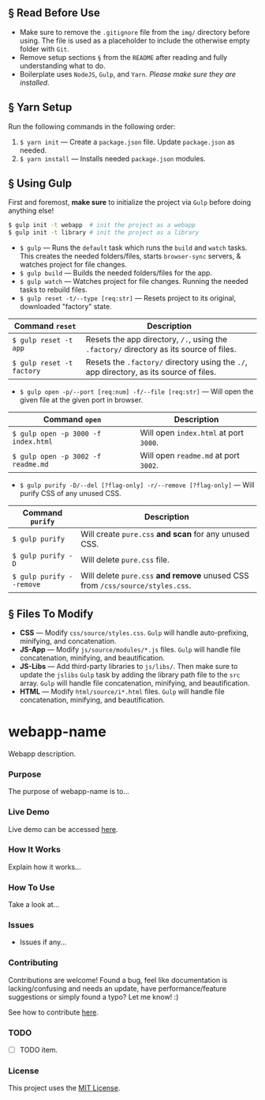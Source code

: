 ## § Read Before Use
* Make sure to remove the `.gitignore` file from the `img/` directory before using. The file is used as a placeholder to include the otherwise empty folder with `Git`.
* Remove setup sections `§` from the `README` after reading and fully understanding what to do.
* Boilerplate uses `NodeJS`, `Gulp`, and `Yarn`. *Please make sure they are installed*.

## § Yarn Setup
Run the following commands in the following order:
1. `$ yarn init` &mdash; Create a `package.json` file. Update `package.json` as needed.
2. `$ yarn install` &mdash; Installs needed `package.json` modules.

## § Using Gulp

First and foremost, **make sure** to initialize the project via `Gulp` before doing anything else!

```bash
$ gulp init -t webapp  # init the project as a webapp
$ gulp init -t library # init the project as a library
```

* `$ gulp` &mdash; Runs the `default` task which runs the `build` and `watch` tasks. This creates the needed folders/files, starts `browser-sync` servers, & watches project for file changes.
* `$ gulp build` &mdash; Builds the needed folders/files for the app.
* `$ gulp watch` &mdash; Watches project for file changes. Running the needed tasks to rebuild files.
* `$ gulp reset -t/--type [req:str]` &mdash; Resets project to its original, downloaded "factory" state.

| Command `reset` | Description |
| --- | --- |
| `$ gulp reset -t app` | Resets the app directory, `/.`, using the `.factory/` directory as its source of files. | 
| `$ gulp reset -t factory` | Resets the `.factory/` directory using the `./`, app directory, as its source of files. |

* `$ gulp open -p/--port [req:num] -f/--file [req:str]` &mdash; Will open the given file at the given port in browser.

| Command `open` | Description |
| --- | --- |
| `$ gulp open -p 3000 -f index.html` | Will open `index.html` at port `3000`. | 
| `$ gulp open -p 3002 -f readme.md` | Will open `readme.md` at port `3002`. |

* `$ gulp purify -D/--del [?flag-only] -r/--remove [?flag-only]` &mdash; Will purify CSS of any unused CSS.

| Command `purify` | Description |
| --- | --- |
| `$ gulp purify` | Will create `pure.css` **and scan** for any unused CSS. | 
| `$ gulp purify -D` | Will delete `pure.css` file. |
| `$ gulp purify --remove` | Will delete `pure.css` **and remove** unused CSS from `/css/source/styles.css`. |

## § Files To Modify
* **CSS** &mdash; Modify `css/source/styles.css`. `Gulp` will handle auto-prefixing, minifying, and concatenation.
* **JS-App** &mdash; Modify `js/source/modules/*.js` files. `Gulp` will handle file concatenation, minifying, and beautification.
* **JS-Libs** &mdash; Add third-party libraries to `js/libs/`. Then make sure to update the `jslibs` `Gulp` task by adding the library path file to the `src` array. `Gulp` will handle file concatenation, minifying, and beautification.
* **HTML** &mdash; Modify `html/source/i*.html` files. `Gulp` will handle file concatenation, minifying, and beautification.

# webapp-name

Webapp description.

### Purpose

The purpose of webapp-name is to...

### Live Demo

Live demo can be accessed [here](https://cgabriel5.github.io/webapp-name/).

### How It Works

Explain how it works...

### How To Use

Take a look at...

### Issues

* Issues if any... 

### Contributing

Contributions are welcome! Found a bug, feel like documentation is lacking/confusing and needs an update, have performance/feature suggestions or simply found a typo? Let me know! :)

See how to contribute [here](https://github.com/cgabriel5/webapp-name/blob/master/CONTRIBUTING.md).

### TODO

- [ ] TODO item.

### License

This project uses the [MIT License](https://github.com/cgabriel5/webapp-name/blob/master/LICENSE.txt).

